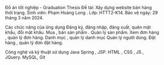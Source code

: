 Đồ án tốt nghiệp - Graduation Thesis
Đề tài: Xây dựng website bán hàng thời trạng.
Sinh viên: Phạm Hoàng Long .
Lớp: HTTT2-K14.
Bảo vệ ngày: 29 tháng 3 năm 2024.

Các chức năng của ứng dụng
Đăng ký, đăng nhập, đăng xuất, quên mật khẩu, đổi mật khẩu.
Mua , bán sản phẩm .
Quản lý sản phẩm.
Xem đơn hàng , quản lý đơn hàng.
Danh mục , quản lý danh mục
Quản lý người dùng.
Đặt hàng , quản lý đơn đặt hàng.

Công nghệ và kỹ thuật sử dụng
Java Spring , JSP.
HTML , CSS , JS , JQuery.
MySQL, Git
